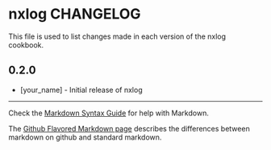 nxlog CHANGELOG
===============

This file is used to list changes made in each version of the nxlog cookbook.

0.2.0
-----
- [your_name] - Initial release of nxlog

- - -
Check the [Markdown Syntax Guide](http://daringfireball.net/projects/markdown/syntax) for help with Markdown.

The [Github Flavored Markdown page](http://github.github.com/github-flavored-markdown/) describes the differences between markdown on github and standard markdown.
